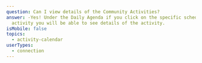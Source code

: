 ```yaml
---
question: Can I view details of the Community Activities?
answer: -Yes! Under the Daily Agenda if you click on the specific scheduled
  activity you will be able to see details of the activity.
isMobile: false
topics:
  - activity-calendar
userTypes:
  - connection
---
```


